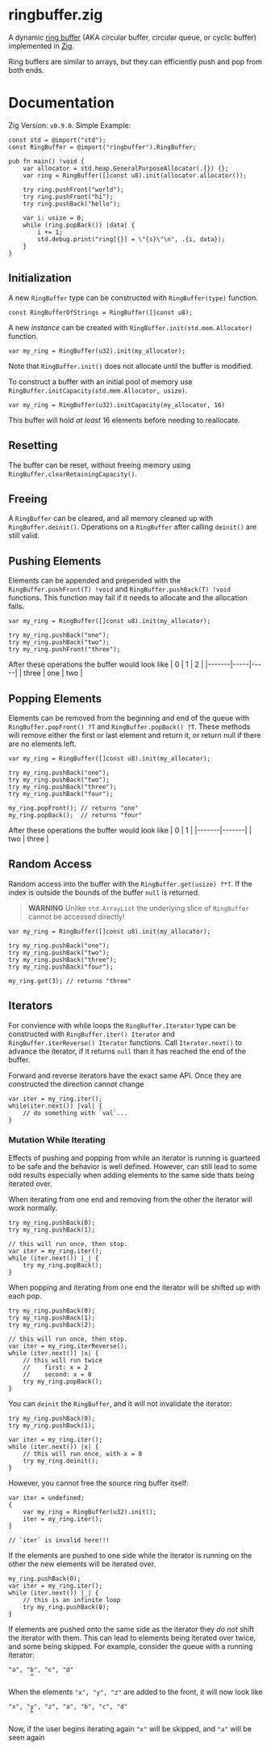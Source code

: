 # ringbuffer.zig

A dynamic [ring buffer](https://en.wikipedia.org/wiki/Circular_buffer) (AKA circular buffer, circular queue, or cyclic buffer) implemented in [Zig](https://ziglang.org/).

Ring buffers are similar to arrays, but they can efficiently push and pop from both ends.

# Documentation

Zig Version: `v0.9.0`.
Simple Example:
```zig
const std = @import("std");
const RingBuffer = @import("ringbuffer").RingBuffer;

pub fn main() !void {
    var allocator = std.heap.GeneralPurposeAllocator(.{}) {};
    var ring = RingBuffer([]const u8).init(allocator.allocator());

    try ring.pushFront("world");
    try ring.pushFront("hi");
    try ring.pushBack("hello");

    var i: usize = 0;
    while (ring.popBack()) |data| {
        i += 1;
        std.debug.print("ring[{}] = \"{s}\"\n", .{i, data});
    }
}
```

## Initialization

A new `RingBuffer` type can be constructed with `RingBuffer(type)` function.
```zig
const RingBufferOfStrings = RingBuffer([]const u8);
```

A new *instance* can be created with `RingBuffer.init(std.mem.Allocator)` function.
```zig
var my_ring = RingBuffer(u32).init(my_allocator);
```

Note that `RingBuffer.init()` does not allocate until the buffer is modified.

To construct a buffer with an initial pool of memory use `RingBuffer.initCapacity(std.mem.Allocator, usize)`.
```zig
var my_ring = RingBuffer(u32).initCapacity(my_allocator, 16)
```
This buffer will hold *at least* 16 elements before needing to reallocate.

## Resetting

The buffer can be reset, without freeing memory using `RingBuffer.clearRetainingCapacity()`.

## Freeing

A `RingBuffer` can be cleared, and all memory cleaned up with `RingBuffer.deinit()`.
Operations on a `RingBuffer` after calling `deinit()` are still valid. 

## Pushing Elements

Elements can be appended and prepended with the `RingBuffer.pushFront(T) !void` and `RingBuffer.pushBack(T) !void` functions.
This function may fail if it needs to allocate and the allocation fails.
```zig
var my_ring = RingBuffer([]const u8).init(my_allocator);

try my_ring.pushBack("one");
try my_ring.pushBack("two");
try my_ring.pushFront("three");
```
After these operations the buffer would look like
|  0    |  1  |  2  |
|-------|-----|-----|
| three | one | two |

## Popping Elements

Elements can be removed from the beginning and end of the queue with `RingBuffer.popFront() ?T` and `RingBuffer.popBack() ?T`.
These methods will remove either the first or last element and return it, or return null if there are no elements left.
```zig
var my_ring = RingBuffer([]const u8).init(my_allocator);

try my_ring.pushBack("one");
try my_ring.pushBack("two");
try my_ring.pushBack("three");
try my_ring.pushBack("four");

my_ring.popFront(); // returns "one"
my_ring.popBack();  // returns "four"
```
After these operations the buffer would look like
|   0   |   1   |
|-------|-------|
| two   | three |

## Random Access

Random access into the buffer with the `RingBuffer.get(usize) ?*T`.
If the index is outside the bounds of the buffer `null` is returned.

> **WARNING** Unlike `std.ArrayList` the underlying slice of `RingBuffer` cannot be accessed directly!

```zig
var my_ring = RingBuffer([]const u8).init(my_allocator);

try my_ring.pushBack("one");
try my_ring.pushBack("two");
try my_ring.pushBack("three");
try my_ring.pushBack("four");

my_ring.get(3); // returns "three"
```

## Iterators

For convience with while loops the `RingBuffer.Iterator` type can be constructed with `RingBuffer.iter() Iterator` and `RingBuffer.iterReverse() Iterator` functions.
Call `Iterator.next()` to advance the iterator, if it returns `null` than it has reached the end of the buffer.


Forward and reverse iterators have the exact same API.
Once they are constructed the direction cannot change

```zig
var iter = my_ring.iter();
while(iter.next()) |val| {
    // do something with `val`...
}
```

### Mutation While Iterating

Effects of pushing and popping from while an iterator is running is guarteed to be safe and the behavior is well defined.
However, can still lead to some odd results especially when adding elements to the same side thats being iterated over.

When iterating from one end and removing from the other the iterator will work normally.
```zig
try my_ring.pushBack(0);
try my_ring.pushBack(1);

// this will run once, then stop.
var iter = my_ring.iter();
while (iter.next()) |_| {
    try my_ring.popBack();
}
```

When popping and iterating from one end the iterator will be shifted up with each pop.
```
try my_ring.pushBack(0);
try my_ring.pushBack(1);
try my_ring.pushBack(2);

// this will run once, then stop.
var iter = my_ring.iterReverse();
while (iter.next()) |x| {
    // this will run twice
    //    first: x = 2
    //    second: x = 0
    try my_ring.popBack();
}
```

You can `deinit` the `RingBuffer`, and it will not invalidate the iterator:
```zig
try my_ring.pushBack(0);
try my_ring.pushBack(1);

var iter = my_ring.iter();
while (iter.next()) |x| {
    // this will run once, with x = 0
    try my_ring.deinit();
}
```

However, you cannot free the source ring buffer itself:
```zig
var iter = undefined;
{
    var my_ring = RingBuffer(u32).init();
    iter = my_ring.iter();
}

// `iter` is invalid here!!!
```

If the elements are pushed to one side while the iterator is running on the other the new elements will be iterated over.
```zig
my_ring.pushBack(0);
var iter = my_ring.iter();
while (iter.next()) |_| {
    // this is an infinite loop
    try my_ring.pushBack(0);
}
```

If elements are pushed onto the same side as the iterator they *do not* shift the iterator with them.
This can lead to elements being iterated over twice, and some being skipped.
For example, consider the queue with a running iterator:
```
"a", "b", "c", "d"
      ^
```

When the elements `"x", "y", "z"` are added to the front, it will now look like 
```
"x", "y", "z", "a", "b", "c", "d"
      ^
```
Now, if the user begins iterating again `"x"` will be skipped, and `"a"` will be seen again

